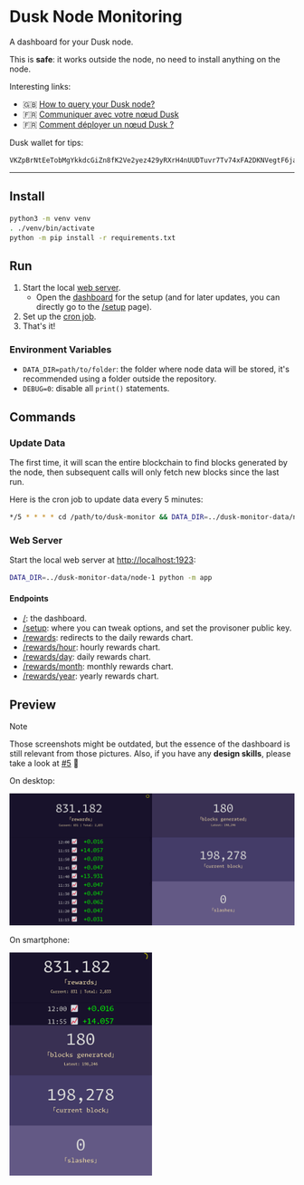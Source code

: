 # Dusk Node Monitoring

A dashboard for your Dusk node.

This is __safe__: it works outside the node, no need to install anything on the node.

Interesting links:

- 🇬🇧 [How to query your Dusk node?](https://www.tiger-222.fr/luma/en/blockchain/node-dusk-http-wss.html)
- 🇫🇷 [Communiquer avec votre nœud Dusk](https://www.tiger-222.fr/luma/blockchain/node-dusk-http-wss.html)
- 🇫🇷 [Comment déployer un nœud Dusk ?](https://www.tiger-222.fr/luma/blockchain/node-dusk.html)

Dusk wallet for tips:
```
VKZpBrNtEeTobMgYkkdcGiZn8fK2Ve2yez429yRXrH4nUUDTuvr7Tv74xFA2DKNVegtF6jaom2uacZMm8Z2Lg2J
```

---

## Install

```bash
python3 -m venv venv
. ./venv/bin/activate
python -m pip install -r requirements.txt
```

## Run

1. Start the local [web server](#web-server).
   - Open the [dashboard](http://localhost:1923) for the setup (and for later updates, you can directly go to the [/setup](http://localhost:1923/setup) page).
1. Set up the [cron job](#update-data).
1. That's it!

### Environment Variables

- `DATA_DIR=path/to/folder`: the folder where node data will be stored, it's recommended using a folder outside the repository.
- `DEBUG=0`: disable all `print()` statements.

## Commands

### Update Data

The first time, it will scan the entire blockchain to find blocks generated by the node, then subsequent calls will only fetch new blocks since the last run.

Here is the cron job to update data every 5 minutes:

```bash
*/5 * * * * cd /path/to/dusk-monitor && DATA_DIR=../dusk-monitor-data/node-1 ./venv/bin/python -m app --update
```

### Web Server

Start the local web server at [http://localhost:1923](http://localhost:1923):

```bash
DATA_DIR=../dusk-monitor-data/node-1 python -m app
```

#### Endpoints

- [/](http://localhost:1923/): the dashboard.
- [/setup](http://localhost:1923/setup): where you can tweak options, and set the provisoner public key.
- [/rewards](http://localhost:1923/rewards): redirects to the daily rewards chart.
- [/rewards/hour](http://localhost:1923/rewards/hour): hourly rewards chart.
- [/rewards/day](http://localhost:1923/rewards/day): daily rewards chart.
- [/rewards/month](http://localhost:1923/rewards/month): monthly rewards chart.
- [/rewards/year](http://localhost:1923/rewards/year): yearly rewards chart.

## Preview

> [!NOTE]
> Those screenshots might be outdated, but the essence of the dashboard is still relevant from those pictures.
> Also, if you have any **design skills**, please take a look at [#5](https://github.com/BoboTiG/dusk-monitor/issues/5) 🙏

On desktop:

![Preview on a large screen](./screenshots/dusk-monitoring-large-screen.png)

On smartphone:

<img src="./screenshots/dusk-monitoring-small-screen.png" width="50%"/>
